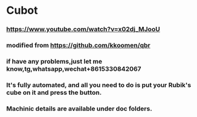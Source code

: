 # Cubot

### https://www.youtube.com/watch?v=x02dj_MJooU 
### modified from https://github.com/kkoomen/qbr
### if have any problems,just let me know,tg,whatsapp,wechat+8615330842067 
### It's fully automated, and all you need to do is put your Rubik's cube on it and press the button.
### Machinic details are available under doc folders.
